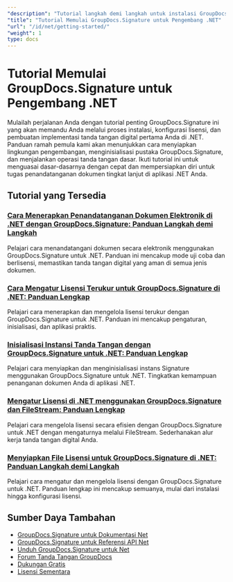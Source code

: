 ```yaml
---
"description": "Tutorial langkah demi langkah untuk instalasi GroupDocs.Signature, pemberian lisensi, pengaturan, dan pembuatan proyek tanda tangan pertama Anda di aplikasi .NET."
"title": "Tutorial Memulai GroupDocs.Signature untuk Pengembang .NET"
"url": "/id/net/getting-started/"
"weight": 1
type: docs
---
```

# Tutorial Memulai GroupDocs.Signature untuk Pengembang .NET

Mulailah perjalanan Anda dengan tutorial penting GroupDocs.Signature ini yang akan memandu Anda melalui proses instalasi, konfigurasi lisensi, dan pembuatan implementasi tanda tangan digital pertama Anda di .NET. Panduan ramah pemula kami akan menunjukkan cara menyiapkan lingkungan pengembangan, menginisialisasi pustaka GroupDocs.Signature, dan menjalankan operasi tanda tangan dasar. Ikuti tutorial ini untuk menguasai dasar-dasarnya dengan cepat dan mempersiapkan diri untuk tugas penandatanganan dokumen tingkat lanjut di aplikasi .NET Anda.

## Tutorial yang Tersedia

### [Cara Menerapkan Penandatanganan Dokumen Elektronik di .NET dengan GroupDocs.Signature: Panduan Langkah demi Langkah](./groupdocs-signature-net-document-signing-tutorial/)
Pelajari cara menandatangani dokumen secara elektronik menggunakan GroupDocs.Signature untuk .NET. Panduan ini mencakup mode uji coba dan berlisensi, memastikan tanda tangan digital yang aman di semua jenis dokumen.

### [Cara Mengatur Lisensi Terukur untuk GroupDocs.Signature di .NET: Panduan Lengkap](./set-metered-license-groupdocs-signature-dotnet/)
Pelajari cara menerapkan dan mengelola lisensi terukur dengan GroupDocs.Signature untuk .NET. Panduan ini mencakup pengaturan, inisialisasi, dan aplikasi praktis.

### [Inisialisasi Instansi Tanda Tangan dengan GroupDocs.Signature untuk .NET: Panduan Lengkap](./initialize-signature-instance-groupdocs-signature-net/)
Pelajari cara menyiapkan dan menginisialisasi instans Signature menggunakan GroupDocs.Signature untuk .NET. Tingkatkan kemampuan penanganan dokumen Anda di aplikasi .NET.

### [Mengatur Lisensi di .NET menggunakan GroupDocs.Signature dan FileStream: Panduan Lengkap](./set-license-net-groupdocs-signature-stream/)
Pelajari cara mengelola lisensi secara efisien dengan GroupDocs.Signature untuk .NET dengan mengaturnya melalui FileStream. Sederhanakan alur kerja tanda tangan digital Anda.

### [Menyiapkan File Lisensi untuk GroupDocs.Signature di .NET: Panduan Langkah demi Langkah](./groupdocs-signature-license-net-guide/)
Pelajari cara mengatur dan mengelola lisensi dengan GroupDocs.Signature untuk .NET. Panduan lengkap ini mencakup semuanya, mulai dari instalasi hingga konfigurasi lisensi.

## Sumber Daya Tambahan

- [GroupDocs.Signature untuk Dokumentasi Net](https://docs.groupdocs.com/signature/net/)
- [GroupDocs.Signature untuk Referensi API Net](https://reference.groupdocs.com/signature/net/)
- [Unduh GroupDocs.Signature untuk Net](https://releases.groupdocs.com/signature/net/)
- [Forum Tanda Tangan GroupDocs](https://forum.groupdocs.com/c/signature)
- [Dukungan Gratis](https://forum.groupdocs.com/)
- [Lisensi Sementara](https://purchase.groupdocs.com/temporary-license/)